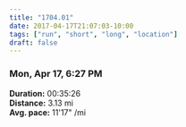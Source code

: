 ```yaml
---
title: "1704.01"
date: 2017-04-17T21:07:03-10:00
tags: ["run", "short", "long", "location"]
draft: false
---
```


### Mon, Apr 17, 6:27 PM

**Duration:** 00:35:26  
**Distance:** 3.13 mi  
**Avg. pace:** 11'17" /mi